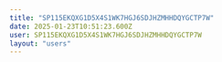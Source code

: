 ```yaml
---
title: "SP115EKQXG1D5X4S1WK7HGJ6SDJHZMHHDQYGCTP7W"
date: 2025-01-23T10:51:23.600Z
user: SP115EKQXG1D5X4S1WK7HGJ6SDJHZMHHDQYGCTP7W
layout: "users"
---
```

    